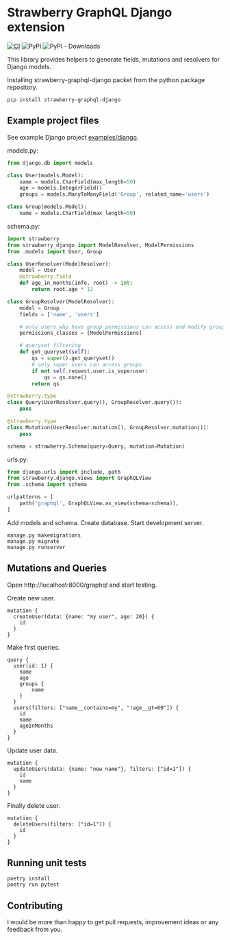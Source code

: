 # Strawberry GraphQL Django extension

[![CI](https://github.com/la4de/strawberry-graphql-django/actions/workflows/main.yml/badge.svg)](https://github.com/la4de/strawberry-graphql-django/actions/workflows/main.yml)
![PyPI](https://img.shields.io/pypi/v/strawberry-graphql-django)
![PyPI - Downloads](https://img.shields.io/pypi/dm/strawberry-graphql-django)

This library provides helpers to generate fields, mutations and resolvers for Django models.

Installing strawberry-graphql-django packet from the python package repository.
```shell
pip install strawberry-graphql-django
```

## Example project files

See example Django project [examples/django](examples/django).

models.py:
```python
from django.db import models

class User(models.Model):
    name = models.CharField(max_length=50)
    age = models.IntegerField()
    groups = models.ManyToManyField('Group', related_name='users')

class Group(models.Model):
    name = models.CharField(max_length=50)
```

schema.py:
```python
import strawberry
from strawberry_django import ModelResolver, ModelPermissions
from .models import User, Group

class UserResolver(ModelResolver):
    model = User
    @strawberry.field
    def age_in_months(info, root) -> int:
        return root.age * 12

class GroupResolver(ModelResolver):
    model = Group
    fields = ['name', 'users']

    # only users who have group permissions can access and modify groups
    permissions_classes = [ModelPermissions]

    # queryset filtering
    def get_queryset(self):
        qs = super().get_queryset()
        # only super users can access groups
        if not self.request.user.is_superuser:
            qs = qs.none()
        return qs

@strawberry.type
class Query(UserResolver.query(), GroupResolver.query()):
    pass

@strawberry.type
class Mutation(UserResolver.mutation(), GroupResolver.mutation()):
    pass

schema = strawberry.Schema(query=Query, mutation=Mutation)
```

urls.py:
```python
from django.urls import include, path
from strawberry.django.views import GraphQLView
from .schema import schema

urlpatterns = [
    path('graphql', GraphQLView.as_view(schema=schema)),
]
```

Add models and schema. Create database. Start development server.
```shell
manage.py makemigrations
manage.py migrate
manage.py runserver
```

## Mutations and Queries

Open http://localhost:8000/graphql and start testing.

Create new user.
```
mutation {
  createUser(data: {name: "my user", age: 20}) {
    id
  }
}
```

Make first queries.
```
query {
  user(id: 1) {
    name
    age
    groups {
        name
    }
  }
  users(filters: ["name__contains=my", "!age__gt=60"]) {
    id
    name
    ageInMonths
  }
}
```

Update user data.
```
mutation {
  updateUsers(data: {name: "new name"}, filters: ["id=1"]) {
    id
    name
  }
}
```

Finally delete user.
```
mutation {
  deleteUsers(filters: ["id=1"]) {
    id
  }
}
```

## Running unit tests
```
poetry install
poetry run pytest
```

## Contributing

I would be more than happy to get pull requests, improvement ideas or any feedback from you.
